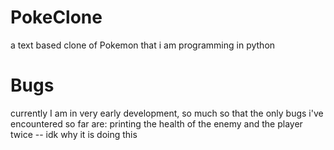 # PokeClone
a text based clone of Pokemon that i am programming in python

# Bugs
currently I am in very early development, so much so that the only bugs i've encountered so far are:
  printing the health of the enemy and the player twice -- idk why it is doing this
